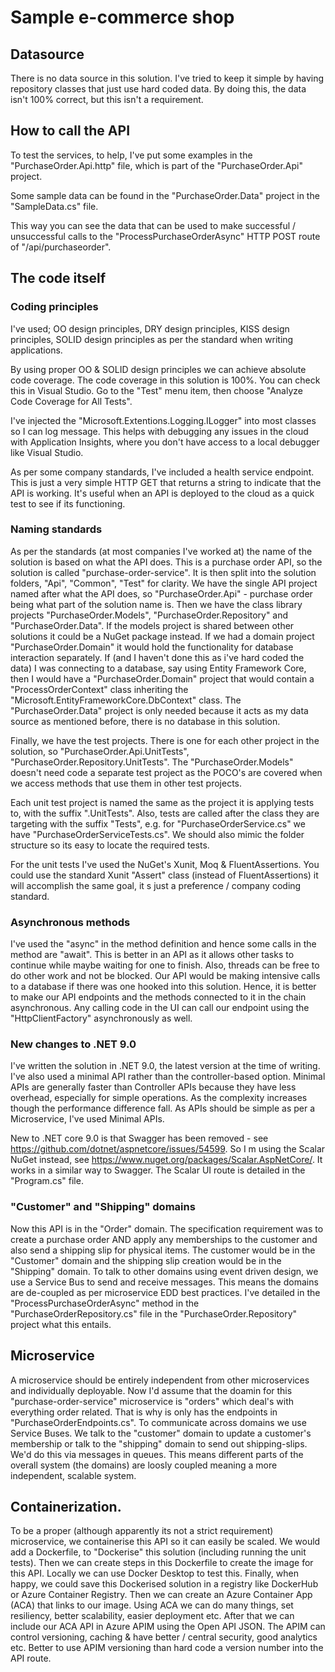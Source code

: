 # Sample e-commerce shop

## Datasource

There is no data source in this solution. I've tried to keep it simple by having repository classes that just use 
hard coded data. By doing this, the data isn't 100% correct, but this isn't a requirement.

## How to call the API

To test the services, to help, I've put some examples in the "PurchaseOrder.Api.http" file, which is part of the 
"PurchaseOrder.Api" project.

Some sample data can be found in the "PurchaseOrder.Data" project in the "SampleData.cs" file.

This way you can see the data that can be used to make successful / unsuccessful calls to the "ProcessPurchaseOrderAsync" 
HTTP POST route of "/api/purchaseorder".

## The code itself

### Coding principles

I've used; OO design principles, DRY design principles, KISS design principles, SOLID design principles as per the standard
when writing applications.

By using proper OO & SOLID design principles we can achieve absolute code coverage. The code coverage in this solution 
is 100%. You can check this in Visual Studio. Go to the "Test" menu item, then choose "Analyze Code Coverage for All Tests".

I've injected the "Microsoft.Extentions.Logging.ILogger" into most classes so I can log message. This helps with debugging 
any issues in the cloud with Application Insights, where you don't have access to a local debugger like Visual Studio.

As per some company standards, I've included a health service endpoint. This is just a very simple HTTP GET that returns
a string to indicate that the API is working. It's useful when an API is deployed to the cloud as a quick test to see if
its functioning.

### Naming standards

As per the standards (at most companies I've worked at) the name of the solution is based on what the API does. 
This is a purchase order API, so the solution is called "purchase-order-service". It is then split into the 
solution folders, "Api", "Common", "Test" for clarity. We have the single API project named after
what the API does, so "PurchaseOrder.Api" - purchase order being what part of the solution name is. 
Then we have the class library projects "PurchaseOrder.Models", "PurchaseOrder.Repository" and "PurchaseOrder.Data". 
If the models project is shared between other solutions it could be a NuGet package instead. If we had a domain
project "PurchaseOrder.Domain" it would hold the functionality for database interaction separately. If (and I haven't 
done this as i've hard coded the data) I was connecting to a database, say using Entity Framework Core, then I would
have a "PurchaseOrder.Domain" project that would contain a "ProcessOrderContext" class inheriting the 
"Microsoft.EntityFrameworkCore.DbContext" class. The "PurchaseOrder.Data" project is only needed because it acts as 
my data source as mentioned before, there is no database in this solution.

Finally, we have the test projects. There is one for each other project in the solution, so 
"PurchaseOrder.Api.UnitTests", "PurchaseOrder.Repository.UnitTests". The "PurchaseOrder.Models" doesn't need code 
a separate test project as the POCO's are covered when we access methods that use them in other test projects.

Each unit test project is named the same as the project it is applying tests to, with the suffix ".UnitTests". 
Also, tests are called after the class they are targeting with the suffix "Tests", e.g. for "PurchaseOrderService.cs" 
we have "PurchaseOrderServiceTests.cs". We should also mimic the folder structure so its easy to locate the 
required tests.

For the unit tests I've used the NuGet's Xunit, Moq & FluentAssertions. You could use the standard Xunit "Assert" 
class (instead of FluentAssertions) it will accomplish the same goal, it s just a preference / company coding standard.

### Asynchronous methods

I've used the "async" in the method definition and hence some calls in the method are "await". This is better in an API
as it allows other tasks to continue while maybe waiting for one to finish. Also, threads can be free to do other work and
not be blocked. Our API would be making intensive calls to a database if there was one hooked into this solution. Hence, it 
is better to make our API endpoints and the methods connected to it in the chain asynchronous. Any calling code
in the UI can call our endpoint using the "HttpClientFactory" asynchronously as well.

### New changes to .NET 9.0

I've written the solution in .NET 9.0, the latest version at the time of writing. I've also used a minimal API rather than
the controller-based option. Minimal APIs are generally faster than Controller APIs because they have less overhead, 
especially for simple operations. As the complexity increases though the performance difference fall. As APIs should
be simple as per a Microservice, I've used Minimal APIs.

New to .NET core 9.0 is that Swagger has been removed - see https://github.com/dotnet/aspnetcore/issues/54599. 
So I m using the Scalar NuGet instead, see https://www.nuget.org/packages/Scalar.AspNetCore/. It works in a 
similar way to Swagger. The Scalar UI route is detailed in the "Program.cs" file.

### "Customer" and "Shipping" domains

Now this API is in the "Order" domain. The specification requirement was to create a purchase order AND apply any memberships 
to the customer and also send a shipping slip for physical items. The customer would be in the "Customer" domain and 
the shipping slip creation would be in the "Shipping" domain. To talk to other domains using event driven design, we use 
a Service Bus to send and receive messages. This means the domains are de-coupled as per microservice EDD best 
practices. I've detailed in the "ProcessPurchaseOrderAsync" method in the "PurchaseOrderRepository.cs" file in the 
"PurchaseOrder.Repository" project what this entails.

## Microservice

A microservice should be entirely independent from other microservices and individually deployable. Now I'd assume that
the doamin for this "purchase-order-service" microservice is "orders" which deal's with everything order 
related. That is why is only has the endpoints in "PurchaseOrderEndpoints.cs". To communicate across domains we use
Service Buses. We talk to the "customer" domain to update a customer's membership or talk to the "shipping" domain
to send out shipping-slips. We'd do this via messages in queues. This means different parts of the overall system 
(the domains) are loosly coupled meaning a more independent, scalable system.

## Containerization.

To be a proper (although apparently its not a strict requirement) microservice, we containerise this API so it can easily be 
scaled. We would add a Dockerfile, to "Dockerise" this solution (including running the unit tests). Then we can create steps in 
this Dockerfile to create the image for this API. Locally we can use Docker Desktop to test this. Finally, when happy, we could
save this Dockerised solution in a registry like DockerHub or Azure Container Registry. Then we can create an Azure Container 
App (ACA) that links to our image. Using ACA we can do many things, set resiliency, better scalability, easier deployment etc. 
After that we can include our ACA API in Azure APIM using the Open API JSON. The APIM can control versioning, caching & have
better / central security, good analytics etc. Better to use APIM versioning than hard code a version number into the API route.
